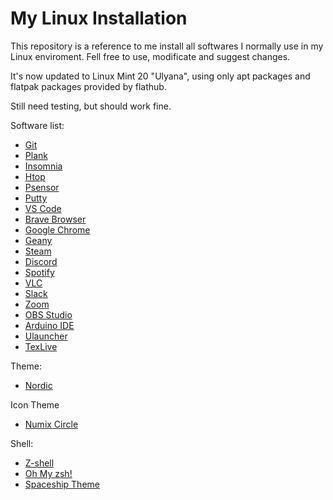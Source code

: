 # My Linux Installation

This repository is a reference to me install all softwares I normally use in my Linux enviroment. Fell free to use, modificate and suggest changes.

It's now updated to Linux Mint 20 "Ulyana", using only apt packages and flatpak packages provided by flathub.

Still need testing, but should work fine.

Software list:

- [Git](https://git-scm.com/)
- [Plank](https://launchpad.net/plank)
- [Insomnia](https://insomnia.rest/)
- [Htop](https://github.com/hishamhm/htop)
- [Psensor](https://wpitchoune.net/psensor/)
- [Putty](https://www.putty.org/)
- [VS Code](https://code.visualstudio.com/)
- [Brave Browser](https://brave.com/)
- [Google Chrome](https://www.google.com/intl/pt-BR/chrome/)
- [Geany](https://www.geany.org/)
- [Steam](https://store.steampowered.com/)
- [Discord](https://discord.com/new)
- [Spotify](https://www.spotify.com/)
- [VLC](https://www.videolan.org/)
- [Slack](https://slack.com/)
- [Zoom](https://zoom.us/)
- [OBS Studio](https://obsproject.com/)
- [Arduino IDE](https://www.arduino.cc/en/main/software)
- [Ulauncher](https://ulauncher.io/)
- [TexLive](https://www.tug.org/texlive/)

Theme:

- [Nordic](https://github.com/EliverLara/Nordic)

Icon Theme

- [Numix Circle](https://github.com/numixproject/numix-icon-theme-circle)

Shell:

- [Z-shell](http://www.zsh.org/)
- [Oh My zsh!](https://github.com/ohmyzsh/ohmyzsh)
- [Spaceship Theme](https://github.com/denysdovhan/spaceship-prompt)